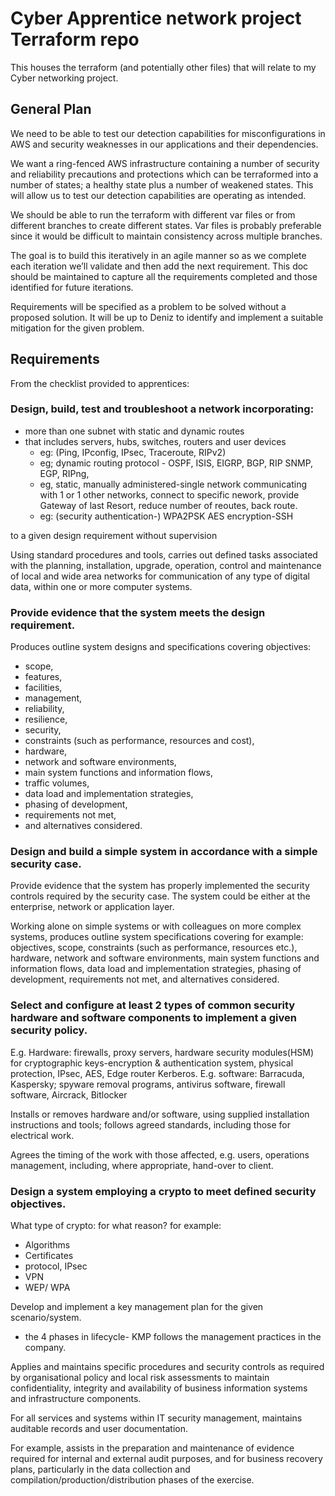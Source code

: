 Cyber Apprentice network project Terraform repo
==========
This houses the terraform (and potentially other files) that will relate to my Cyber networking
project.

## General Plan
We need to be able to test our detection capabilities for misconfigurations in AWS and security
weaknesses in our applications and their dependencies.

We want a ring-fenced AWS infrastructure containing a number of security and reliability precautions
and protections which can be terraformed into a number of states; a healthy state plus a number of
weakened states. This will allow us to test our detection capabilities are operating as intended.

We should be able to run the terraform with different var files or from different branches to create
different states. Var files is probably preferable since it would be difficult to maintain
consistency across multiple branches.

The goal is to build this iteratively in an agile manner so as we complete each iteration we’ll
validate and then add the next requirement. This doc should be maintained to capture all the
requirements completed and those identified for future iterations.

Requirements will be specified as a problem to be solved without a proposed solution. It will be up
to Deniz to identify and implement a suitable mitigation for the given problem.

## Requirements

From the checklist provided to apprentices:

### Design, build, test and troubleshoot a network incorporating:

- more than one subnet with static and dynamic routes
- that includes servers, hubs, switches, routers and user devices
    - eg: (Ping, IPconfig, IPsec, Traceroute, RIPv2)
    - eg; dynamic routing protocol - OSPF, ISIS, EIGRP, BGP, RIP SNMP, EGP, RIPng,
    - eg, static, manually administered-single network communicating with 1 or 1 other networks, connect to specific nework, provide Gateway of last Resort, reduce number of reoutes, back route.
    - eg: (security authentication-) WPA2PSK AES encryption-SSH

to a given design requirement without supervision

Using standard procedures and tools, carries out defined tasks associated with the planning,
installation, upgrade, operation, control and maintenance of local and wide area networks for
communication of any type of digital data, within one or more computer systems.

### Provide evidence that the system meets the design requirement.

Produces outline system designs and specifications covering objectives:

- scope,
- features,
- facilities,
- management,
- reliability,
- resilience,
- security,
- constraints (such as performance, resources and cost),
- hardware,
- network and software environments,
- main system functions and information flows,
- traffic volumes,
- data load and implementation strategies,
- phasing of development,
- requirements not met,
- and alternatives considered.

### Design and build a simple system in accordance with a simple security case.
Provide evidence that the system has properly implemented the security controls required by the
security case. The system could be either at the enterprise, network or application layer.

Working alone on simple systems or with colleagues on more complex systems, produces outline system
specifications covering for example: objectives, scope, constraints (such as performance, resources
etc.), hardware, network and software environments, main system functions and information flows,
data load and implementation strategies, phasing of development, requirements not met, and
alternatives considered.

### Select and configure at least 2  types of common security hardware and software components to implement a given security policy.
E.g. Hardware: firewalls, proxy servers, hardware security modules(HSM) for cryptographic
keys-encryption & authentication system, physical protection, IPsec, AES, Edge router Kerberos.
E.g. software: Barracuda, Kaspersky; spyware removal programs,  antivirus software, firewall
software, Aircrack, Bitlocker

Installs or removes hardware and/or software, using supplied installation instructions and tools;
follows agreed standards, including those for electrical work.

Agrees the timing of the work with those affected, e.g. users, operations management, including,
where appropriate, hand-over to client.

### Design a system employing a crypto to meet defined security objectives.
What type of crypto: for what reason?  for example:

- Algorithms
- Certificates
- protocol, IPsec
- VPN
- WEP/ WPA

Develop and implement a key management plan for the given scenario/system.

- the 4 phases in lifecycle- KMP follows the management practices in the company.

Applies and maintains specific procedures and security controls as required by organisational policy
and local risk assessments to maintain confidentiality, integrity and availability of business
information systems and infrastructure components.

For all services and systems within IT security management, maintains auditable records and user documentation.

For example, assists in the preparation and maintenance of evidence required for internal and
external audit purposes, and for business recovery plans, particularly in the data collection and
compilation/production/distribution phases of the exercise.
